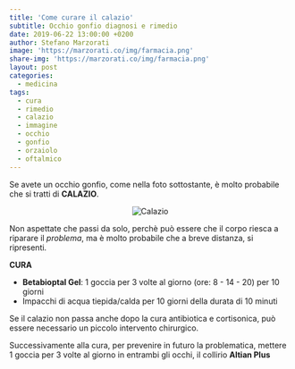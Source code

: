 ```yaml
---
title: 'Come curare il calazio'
subtitle: Occhio gonfio diagnosi e rimedio
date: 2019-06-22 13:00:00 +0200
author: Stefano Marzorati
image: 'https://marzorati.co/img/farmacia.png'
share-img: 'https://marzorati.co/img/farmacia.png'
layout: post
categories:
  - medicina
tags:
  - cura
  - rimedio
  - calazio
  - immagine
  - occhio
  - gonfio
  - orzaiolo
  - oftalmico
---
```

Se avete un occhio gonfio, come nella foto sottostante, è molto probabile che si tratti di **CALAZIO**.   

<center>
<img alt="Calazio" src="https://live.staticflickr.com/65535/48107457077_0a3ec97a9a_o.jpg">
</center>

Non aspettate che passi da solo, perchè può essere che il corpo riesca a riparare il *problema*, ma è molto probabile che a breve distanza, si ripresenti.   

**CURA**   
 - **Betabioptal Gel**: 1 goccia per 3 volte al giorno (ore: 8 - 14 - 20) per 10 giorni
 - Impacchi di acqua tiepida/calda per 10 giorni della durata di 10 minuti
 
Se il calazio non passa anche dopo la cura antibiotica e cortisonica, può essere necessario un piccolo intervento chirurgico.   

Successivamente alla cura, per prevenire in futuro la problematica, mettere 1 goccia per 3 volte al giorno in entrambi gli occhi, il collirio **Altian Plus** 

